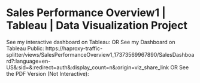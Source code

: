 # Sales Performance Overview1 | Tableau | Data Visualization Project
See my interactive dashboard on Tableau:
OR
See my Dashboard on Tableau Public: https://haproxy-traffic-splitter/views/SalesPerformanceOverview1_17373569967890/SalesDashboard?:language=en-US&:sid=&:redirect=auth&:display_count=n&:origin=viz_share_link 
OR
See the PDF Version (Not Interactive): 

